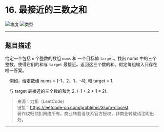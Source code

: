 # 16. 最接近的三数之和

![难度](https://img.shields.io/badge/难度-简单-5cb85c.svg?logo=leetcode&style=flat)  ![类型](https://img.shields.io/badge/类型-set/map-violet.svg?style=flat)

---

## 题目描述

给定一个包括 `n` 个整数的数组 `nums` 和 一个目标值 `target`。找出 nums 中的三个整数，使得它们的和与 `target` 最接近。返回这三个数的和。假定每组输入只存在唯一答案。

&emsp;例如，给定数组 nums = [-1，2，1，-4], 和 target = 1.

&emsp;与 target 最接近的三个数的和为 2. (-1 + 2 + 1 = 2).

> 来源：力扣（LeetCode）  
> 链接：https://leetcode-cn.com/problems/3sum-closest  
> 著作权归领扣网络所有。商业转载请联系官方授权，非商业转载请注明出处。  

---
